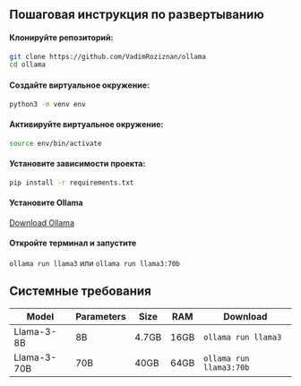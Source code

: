 ## Пошаговая инструкция по развертыванию

#### Клонируйте репозиторий:
```bash
git clone https://github.com/VadimRoziznan/ollama
cd ollama
```
#### Создайте виртуальное окружение:
```bash
python3 -m venv env
```
#### Активируйте виртуальное окружение:
```bash
source env/bin/activate
```
#### Установите зависимости проекта:
```bash
pip install -r requirements.txt
```

#### Установите Ollama
[Download Ollama](https://ollama.com/download)

#### Откройте терминал и запустите

`ollama run llama3` или `ollama run llama3:70b`

## Системные требования

| Model | Parameters | Size | RAM | Download |
|---|---|---|---|---|
| Llama-3-8B | 8B | 4.7GB | 16GB | `ollama run llama3` |
| Llama-3-70B | 70B | 40GB | 64GB | `ollama run llama3:70b` |


